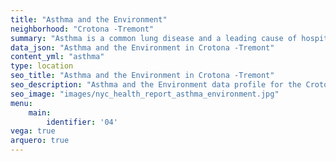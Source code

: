 ```yaml
---
title: "Asthma and the Environment"
neighborhood: "Crotona -Tremont"
summary: "Asthma is a common lung disease and a leading cause of hospitalizations for children under 15 years old. This report provides a summary of asthma indicators by neighborhood. It also describes housing and neighborhood characteristics that can make asthma worse."
data_json: "Asthma and the Environment in Crotona -Tremont"
content_yml: "asthma"
type: location
seo_title: "Asthma and the Environment in Crotona -Tremont"
seo_description: "Asthma and the Environment data profile for the Crotona -Tremont neighborhood of NYC."
seo_image: "images/nyc_health_report_asthma_environment.jpg"
menu:
    main:
        identifier: '04'
vega: true
arquero: true
---
```

